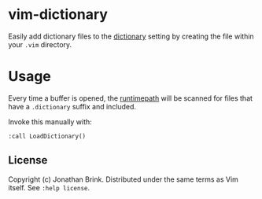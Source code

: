 # vim-dictionary
Easily add dictionary files to the [dictionary](http://vimdoc.sourceforge.net/htmldoc/options.html#'dictionary') setting by creating the file within your `.vim` directory.

# Usage
Every time a buffer is opened, the [runtimepath](http://vimdoc.sourceforge.net/htmldoc/options.html#'runtimepath') will be scanned for files that have a `.dictionary` suffix and included.

Invoke this manually with:
```
:call LoadDictionary()
```

## License

Copyright (c) Jonathan Brink.  Distributed under the same terms as Vim itself.
See `:help license`.
